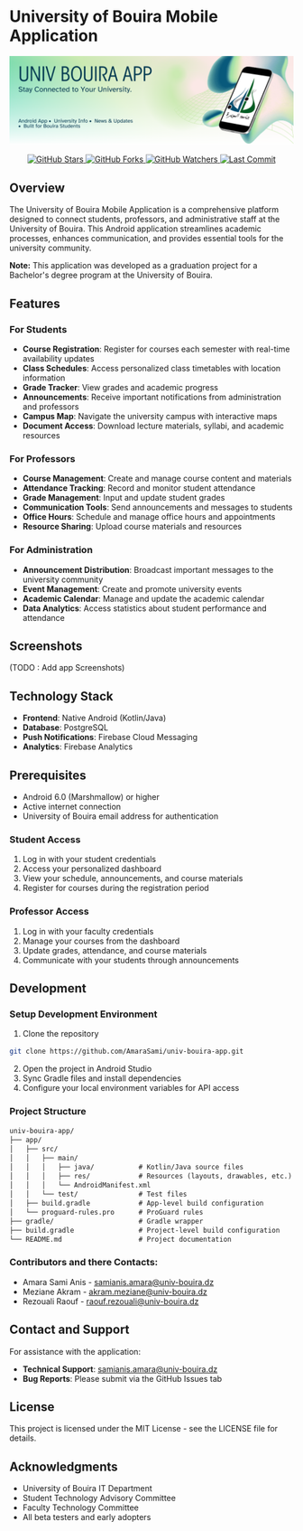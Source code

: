 # University of Bouira Mobile Application

<p align="center">
  <img src="screenshots/univ-app-banner.png" alt="University of Bouira App Logo" />
</p>

<p align="center">
  <a href="https://github.com/AmaraSami/univ-bouira-app/stargazers">
    <img src="https://img.shields.io/github/stars/AmaraSami/univ-bouira-app?style=social" alt="GitHub Stars">
  </a>
  <a href="https://github.com/AmaraSami/univ-bouira-app/network/members">
    <img src="https://img.shields.io/github/forks/AmaraSami/univ-bouira-app?style=social" alt="GitHub Forks">
  </a>
  <a href="https://github.com/AmaraSami/univ-bouira-app/watchers">
    <img src="https://img.shields.io/github/watchers/AmaraSami/univ-bouira-app?style=social" alt="GitHub Watchers">
  </a>
  <a href="https://github.com/AmaraSami/univ-bouira-app">
    <img src="https://img.shields.io/github/last-commit/AmaraSami/univ-bouira-app" alt="Last Commit">
  </a>
</p>


## Overview

The University of Bouira Mobile Application is a comprehensive platform designed to connect students, professors, and administrative staff at the University of Bouira. This Android application streamlines academic processes, enhances communication, and provides essential tools for the university community.

**Note:** This application was developed as a graduation project for a Bachelor's degree program at the University of Bouira.

## Features

### For Students
- **Course Registration**: Register for courses each semester with real-time availability updates
- **Class Schedules**: Access personalized class timetables with location information
- **Grade Tracker**: View grades and academic progress
- **Announcements**: Receive important notifications from administration and professors
- **Campus Map**: Navigate the university campus with interactive maps
- **Document Access**: Download lecture materials, syllabi, and academic resources

### For Professors
- **Course Management**: Create and manage course content and materials
- **Attendance Tracking**: Record and monitor student attendance
- **Grade Management**: Input and update student grades
- **Communication Tools**: Send announcements and messages to students
- **Office Hours**: Schedule and manage office hours and appointments
- **Resource Sharing**: Upload course materials and resources

### For Administration
- **Announcement Distribution**: Broadcast important messages to the university community
- **Event Management**: Create and promote university events
- **Academic Calendar**: Manage and update the academic calendar
- **Data Analytics**: Access statistics about student performance and attendance

## Screenshots

(TODO : Add app Screenshots)

## Technology Stack

- **Frontend**: Native Android (Kotlin/Java)
- **Database**: PostgreSQL
- **Push Notifications**: Firebase Cloud Messaging
- **Analytics**: Firebase Analytics

## Prerequisites
- Android 6.0 (Marshmallow) or higher
- Active internet connection
- University of Bouira email address for authentication


### Student Access
1. Log in with your student credentials
2. Access your personalized dashboard
3. View your schedule, announcements, and course materials
4. Register for courses during the registration period

### Professor Access
1. Log in with your faculty credentials
2. Manage your courses from the dashboard
3. Update grades, attendance, and course materials
4. Communicate with your students through announcements

## Development

### Setup Development Environment
1. Clone the repository
```bash
git clone https://github.com/AmaraSami/univ-bouira-app.git
```
2. Open the project in Android Studio
3. Sync Gradle files and install dependencies
4. Configure your local environment variables for API access

### Project Structure
```
univ-bouira-app/
├── app/
│   ├── src/
│   │   ├── main/
│   │   │   ├── java/           # Kotlin/Java source files
│   │   │   ├── res/            # Resources (layouts, drawables, etc.)
│   │   │   └── AndroidManifest.xml
│   │   └── test/               # Test files
│   ├── build.gradle            # App-level build configuration
│   └── proguard-rules.pro      # ProGuard rules
├── gradle/                     # Gradle wrapper
├── build.gradle                # Project-level build configuration
└── README.md                   # Project documentation
```

### Contributors and there Contacts:
- Amara Sami Anis - samianis.amara@univ-bouira.dz
- Meziane Akram   - akram.meziane@univ-bouira.dz
- Rezouali Raouf  - raouf.rezouali@univ-bouira.dz

## Contact and Support
For assistance with the application:

- **Technical Support**:  samianis.amara@univ-bouira.dz
- **Bug Reports**: Please submit via the GitHub Issues tab

## License

This project is licensed under the MIT License - see the LICENSE file for details.

## Acknowledgments

- University of Bouira IT Department
- Student Technology Advisory Committee
- Faculty Technology Committee
- All beta testers and early adopters
